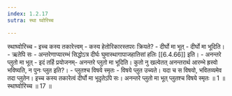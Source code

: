 ```yaml
---
index: 1.2.17
sutra: स्था घ्वोरिच्च

---
```

स्थाघ्वोरिच्च - इच्च कस्य तकारेत्त्वम् - कस्य हेतोरिकारस्तपरः क्रियते? - दीर्घो मा भूत् - दीर्घो मा भूदिति। - ऋतेपि सः - अन्तरेणाप्यारम्भं सिद्धोऽत्र दीर्घः घुमास्थागापाजहातिसां हलिः [[6.4.66]] इति। - अनन्तरे प्लुतो मा भूत् - इदं तर्हि प्रयोजनम्- अनन्तरे प्लुतो मा भूदिति। कुतो नु खल्वेतत् अनन्तरार्थ आरम्भे ह्रस्वो भविष्यति, न पुनः प्लुत इति?। - प्लुतश्च विषये स्मृतः - विषये प्लुत उच्यते। यदा च स विषयो, भवितव्यमेव तदा प्लुतेन। इच्च कस्य तकारेत्वं दीर्घो मा भूदृतेऽपि सः। अनन्तरे प्लुतो मा भूत् प्लुतश्च विषये स्मृतः ॥ 1 ॥ स्थाघ्वोरिच्च ॥ 17 ॥